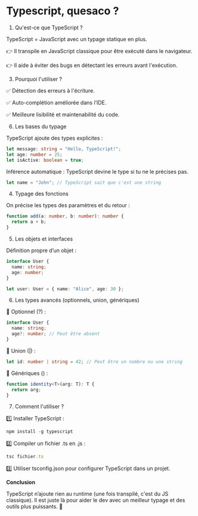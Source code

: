 # Typescript, quesaco ?


1. Qu'est-ce que TypeScript ?
   
TypeScript = JavaScript avec un typage statique en plus.

👉 Il transpile en JavaScript classique pour être exécuté dans le navigateur.

👉 Il aide à éviter des bugs en détectant les erreurs avant l'exécution.

3. Pourquoi l'utiliser ?

✅ Détection des erreurs à l'écriture.

✅ Auto-complétion améliorée dans l’IDE.

✅ Meilleure lisibilité et maintenabilité du code.

6. Les bases du typage

TypeScript ajoute des types explicites :

```ts
let message: string = "Hello, TypeScript!";
let age: number = 25;
let isActive: boolean = true;
```

Inférence automatique : TypeScript devine le type si tu ne le précises pas.

```ts
let name = "John"; // TypeScript sait que c'est une string
```

4. Typage des fonctions

On précise les types des paramètres et du retour :

```ts
function add(a: number, b: number): number {
  return a + b;
}
```

5. Les objets et interfaces

Définition propre d’un objet :

```ts
interface User {
  name: string;
  age: number;
}

let user: User = { name: "Alice", age: 30 };
```

6. Les types avancés (optionnels, union, génériques)

🔹 Optionnel (?) :

```ts
interface User {
  name: string;
  age?: number; // Peut être absent
}
```

🔹 Union (|) :

```ts
let id: number | string = 42; // Peut être un nombre ou une string
```

🔹 Génériques (<T>) :

```ts
function identity<T>(arg: T): T {
  return arg;
}
```

7. Comment l'utiliser ?

1️⃣ Installer TypeScript :

```ts
npm install -g typescript
```

2️⃣ Compiler un fichier .ts en .js :

```ts
tsc fichier.ts
```

3️⃣ Utiliser tsconfig.json pour configurer TypeScript dans un projet.

**Conclusion**

TypeScript n’ajoute rien au runtime (une fois transpilé, c'est du JS classique). Il est juste là pour aider le dev avec un meilleur typage et des outils plus puissants. 🎯
